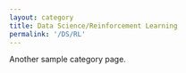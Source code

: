 ```yaml
---
layout: category
title: Data Science/Reinforcement Learning
permalink: '/DS/RL'
---
```


Another sample category page.
